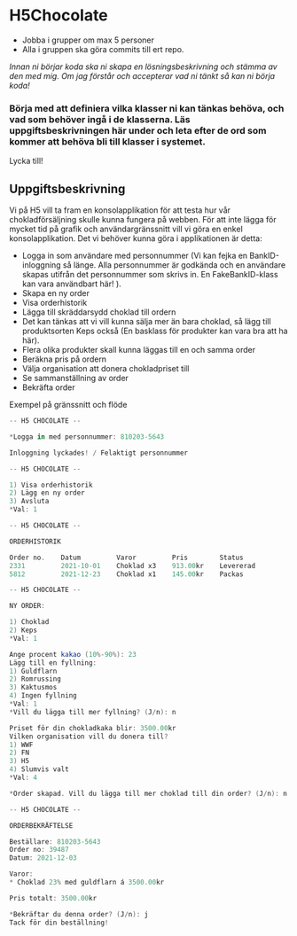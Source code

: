 # H5Chocolate

* Jobba i grupper om max 5 personer
* Alla i gruppen ska göra commits till ert repo.

*Innan ni börjar koda ska ni skapa en lösningsbeskrivning och stämma av den med mig. Om jag förstår och accepterar vad ni tänkt så kan ni börja koda!*

### Börja med att definiera vilka klasser ni kan tänkas behöva, och vad som behöver ingå i de klasserna. Läs uppgiftsbeskrivningen här under och leta efter de ord som kommer att behöva bli till klasser i systemet.

Lycka till!

## Uppgiftsbeskrivning 
Vi på H5 vill ta fram en konsolapplikation för att testa hur vår chokladförsäljning skulle kunna fungera på webben. För att inte lägga för mycket tid på grafik och användargränssnitt vill vi göra en enkel konsolapplikation. Det vi behöver kunna göra i applikationen är detta:

* Logga in som användare med personnummer (Vi kan fejka en BankID-inloggning så länge. Alla personnummer är godkända och en användare skapas utifrån det personnummer som skrivs in. En FakeBankID-klass kan vara användbart här! ).
* Skapa en ny order
* Visa orderhistorik
* Lägga till skräddarsydd choklad till ordern
* Det kan tänkas att vi vill kunna sälja mer än bara choklad, så lägg till produktsorten Keps också (En basklass för produkter kan vara bra att ha här). 
* Flera olika produkter skall kunna läggas till en och samma order
* Beräkna pris på ordern
* Välja organisation att donera chokladpriset till
* Se sammanställning av order
* Bekräfta order

Exempel på gränssnitt och flöde

```cs
-- H5 CHOCOLATE --

*Logga in med personnummer: 810203-5643

Inloggning lyckades! / Felaktigt personnummer
```

```cs
-- H5 CHOCOLATE --

1) Visa orderhistorik
2) Lägg en ny order
3) Avsluta
*Val: 1
```

```cs
-- H5 CHOCOLATE --

ORDERHISTORIK

Order no.    Datum         Varor         Pris        Status
2331         2021-10-01    Choklad x3    913.00kr    Levererad
5812         2021-12-23    Choklad x1    145.00kr    Packas
```

```cs
-- H5 CHOCOLATE --

NY ORDER:

1) Choklad
2) Keps
*Val: 1

Ange procent kakao (10%-90%): 23
Lägg till en fyllning:
1) Guldflarn
2) Romrussing
3) Kaktusmos
4) Ingen fyllning
*Val: 1
*Vill du lägga till mer fyllning? (J/n): n

Priset för din chokladkaka blir: 3500.00kr
Vilken organisation vill du donera till?
1) WWF
2) FN
3) H5
4) Slumvis valt
*Val: 4

*Order skapad. Vill du lägga till mer choklad till din order? (J/n): n
```

```cs
-- H5 CHOCOLATE --

ORDERBEKRÄFTELSE

Beställare: 810203-5643
Order no: 39487
Datum: 2021-12-03

Varor:
* Choklad 23% med guldflarn á 3500.00kr

Pris totalt: 3500.00kr

*Bekräftar du denna order? (J/n): j
Tack för din beställning!
```
